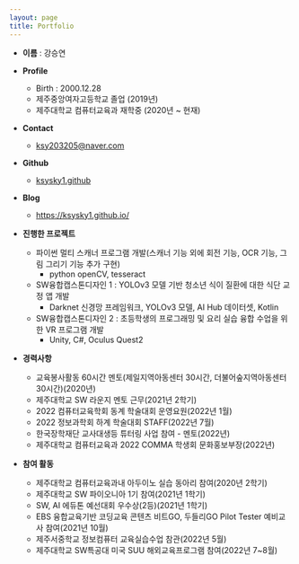 ```yaml
---
layout: page
title: Portfolio
---
```


<!-- **Not Pure Poole** is a simple, beautiful, and powerful Jekyll theme for blogs. It is built on [Poole](https://github.com/poole/poole) and [Pure](https://purecss.io/).

For more information about Not Pure Poole, please browse the [README](https://github.com/vszhub/not-pure-poole) file. -->

* **이름** : 강승연

* **Profile**
  - Birth : 2000.12.28
  - 제주중앙여자고등학교 졸업 (2019년)
  - 제주대학교 컴퓨터교육과 재학중 (2020년 ~ 현재)

* **Contact**
  - ksy203205@naver.com
  
* **Github**
  - [ksysky1.github](https://github.com/ksysky1)

* **Blog**
  - https://ksysky1.github.io/

* **진행한 프로젝트**
  - 파이썬 멀티 스캐너 프로그램 개발(스캐너 기능 외에 회전 기능, OCR 기능, 그림 그리기 기능 추가 구현)
    - python openCV, tesseract  
  - SW융합캡스톤디자인 1 : YOLOv3 모델 기반 청소년 식이 질환에 대한 식단 교정 앱 개발
    - Darknet 신경망 프레임워크, YOLOv3 모델, AI Hub 데이터셋, Kotlin
  - SW융합캡스톤디자인 2 : 초등학생의 프로그래밍 및 요리 실습 융합 수업을 위한 VR 프로그램 개발
    - Unity, C#, Oculus Quest2

* **경력사항**
  - 교육봉사활동 60시간 멘토(제일지역아동센터 30시간, 더불어숲지역아동센터 30시간)(2020년)
  - 제주대학교 SW 라운지 멘토 근무(2021년 2학기)
  - 2022 컴퓨터교육학회 동계 학술대회 운영요원(2022년 1월)
  - 2022 정보과학회 하계 학술대회 STAFF(2022년 7월)
  - 한국장학재단 교사대생등 튜터링 사업 참여 - 멘토(2022년)
  - 제주대학교 컴퓨터교육과 2022 COMMA 학생회 문화홍보부장(2022년)

* **참여 활동**
  - 제주대학교 컴퓨터교육과내 아두이노 실습 동아리 참여(2020년 2학기)
  - 제주대학교 SW 파이오니아 1기 참여(2021년 1학기)
  - SW, AI 에듀톤 예선대회 우수상(2등)(2021년 1학기)
  - EBS 융합교육기반 코딩교육 콘텐츠 비트GO, 두들리GO Pilot Tester 예비교사 참여(2021년 10월)
  - 제주서중학교 정보컴퓨터 교육실습수업 참관(2022년 5월)
  - 제주대학교 SW특공대 미국 SUU 해외교육프로그램 참여(2022년 7~8월)




